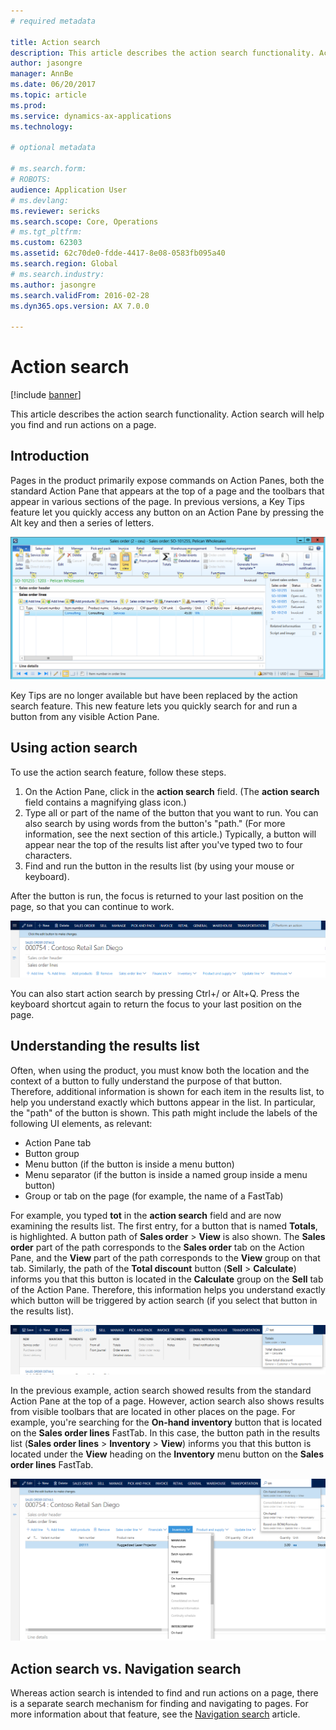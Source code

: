 ```yaml
---
# required metadata

title: Action search
description: This article describes the action search functionality. Action search will help you find and run actions on a page.
author: jasongre
manager: AnnBe
ms.date: 06/20/2017
ms.topic: article
ms.prod: 
ms.service: dynamics-ax-applications
ms.technology: 

# optional metadata

# ms.search.form: 
# ROBOTS: 
audience: Application User
# ms.devlang: 
ms.reviewer: sericks
ms.search.scope: Core, Operations
# ms.tgt_pltfrm: 
ms.custom: 62303
ms.assetid: 62c70de0-fdde-4417-8e08-0583fb095a40
ms.search.region: Global
# ms.search.industry: 
ms.author: jasongre
ms.search.validFrom: 2016-02-28
ms.dyn365.ops.version: AX 7.0.0

---
```


# Action search

[!include [banner](../includes/banner.md)]

This article describes the action search functionality. Action search will help you find and run actions on a page.

## Introduction

Pages in the product primarily expose commands on Action Panes, both the standard Action Pane that appears at the top of a page and the toolbars that appear in various sections of the page. In previous versions, a Key Tips feature let you quickly access any button on an Action Pane by pressing the Alt key and then a series of letters.

[![keyTipsAX6](./media/keytipsax6.png)](./media/keytipsax6.png)

Key Tips are no longer available but have been replaced by the action search feature. This new feature lets you quickly search for and run a button from any visible Action Pane.

## Using action search

To use the action search feature, follow these steps.

1. On the Action Pane, click in the **action search** field. (The **action search** field contains a magnifying glass icon.)
2. Type all or part of the name of the button that you want to run. You can also search by using words from the button's "path." (For more information, see the next section of this article.) Typically, a button will appear near the top of the results list after you've typed two to four characters.
3. Find and run the button in the results list (by using your mouse or keyboard).

After the button is run, the focus is returned to your last position on the page, so that you can continue to work.

[![action-search-field](./media/action-search-field.png)](./media/action-search-field.png)

You can also start action search by pressing Ctrl+/ or Alt+Q. Press the keyboard shortcut again to return the focus to your last position on the page.

## Understanding the results list

Often, when using the product, you must know both the location and the context of a button to fully understand the purpose of that button. Therefore, additional information is shown for each item in the results list, to help you understand exactly which buttons appear in the list. In particular, the "path" of the button is shown. This path might include the labels of the following UI elements, as relevant:

- Action Pane tab
- Button group
- Menu button (if the button is inside a menu button)
- Menu separator (if the button is inside a named group inside a menu button)
- Group or tab on the page (for example, the name of a FastTab)

For example, you typed **tot** in the **action search** field and are now examining the results list. The first entry, for a button that is named **Totals**, is highlighted. A button path of **Sales order** &gt; **View** is also shown. The **Sales order** part of the path corresponds to the **Sales order** tab on the Action Pane, and the **View** part of the path corresponds to the **View** group on that tab. Similarly, the path of the **Total discount** button (**Sell** &gt; **Calculate**) informs you that this button is located in the **Calculate** group on the **Sell** tab of the Action Pane. Therefore, this information helps you understand exactly which button will be triggered by action search (if you select that button in the results list).

[![action-search-field-with-data](./media/action-search-field-with-data.png)](./media/action-search-field-with-data.png)

In the previous example, action search showed results from the standard Action Pane at the top of a page. However, action search also shows results from visible toolbars that are located in other places on the page. For example, you're searching for the **On-hand inventory** button that is located on the **Sales order lines** FastTab. In this case, the button path in the results list (**Sales order lines** &gt; **Inventory** &gt; **View**) informs you that this button is located under the **View** heading on the **Inventory** menu button on the **Sales order lines** FastTab.

[![on-hand-inventory](./media/on-hand-inventory.png)](./media/on-hand-inventory.png)

## Action search vs. Navigation search

Whereas action search is intended to find and run actions on a page, there is a separate search mechanism for finding and navigating to pages. For more information about that feature, see the [Navigation search](navigation-search.md) article.
